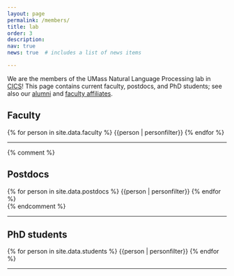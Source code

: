 ```yaml
---
layout: page
permalink: /members/
title: lab
order: 3
description:
nav: true
news: true  # includes a list of news items

---
```

<!-- <article>
    {% if page.news %}
      {% include news.html %}
    {% endif %}
</article> -->

<p>
We are the members of the UMass Natural Language Processing lab in <a href="https://www.cics.umass.edu/">CICS</a>! This page contains current faculty, postdocs, and PhD students; see also our <a href="../alumni/">alumni</a> and <a href="../affiliates/">faculty affiliates</a>.
</p>

<a name="fac"></a>
<h2>Faculty</h2>
<div class="row">
  {% for person in site.data.faculty %}
    {{person | personfilter}}
  {% endfor %}
</div>


<hr>

{% comment %}
  <a name="postdocs"></a>
  <h2>Postdocs</h2>
  <div class="row">
    {% for person in site.data.postdocs %}
      {{person | personfilter}}
    {% endfor %}
  </div>
{% endcomment %}

<hr>

<a name="phd"></a>
<h2>PhD students</h2>
<div class="row">
  {% for person in site.data.students %}
    {{person | personfilter}}
  {% endfor %}
</div>
<hr>

